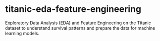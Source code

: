 # titanic-eda-feature-engineering
Exploratory Data Analysis (EDA) and Feature Engineering on the Titanic dataset to understand survival patterns and prepare the data for machine learning models.
